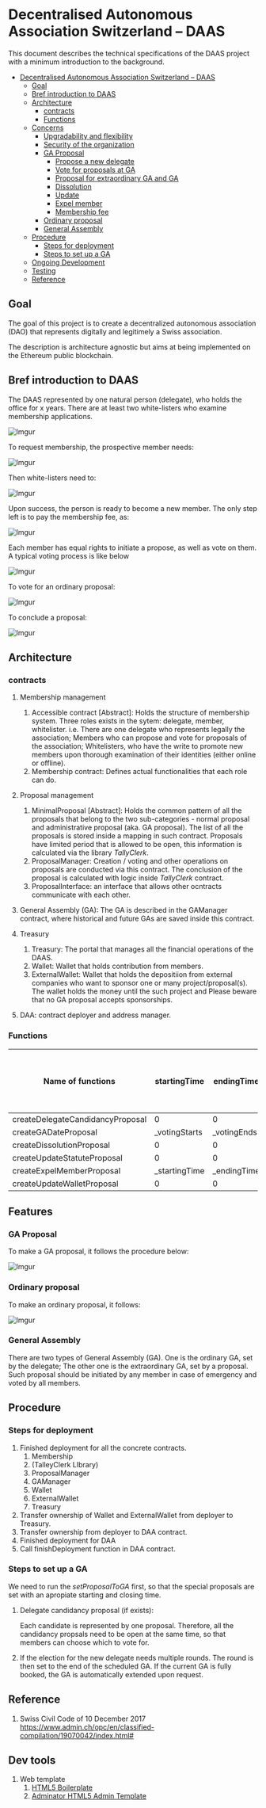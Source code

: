 # Decentralised Autonomous Association Switzerland – DAAS

This document describes the technical specifications of the DAAS project with a minimum introduction to the background.

- [Decentralised Autonomous Association Switzerland – DAAS](#decentralised-autonomous-association-switzerland-%E2%80%93-daas)
    - [Goal](#goal)
    - [Bref introduction to DAAS](#bref-introduction-to-daas)
    - [Architecture](#architecture)
        - [contracts](#contracts)
        - [Functions](#functions)
    - [Concerns](#concerns)
        - [Upgradability and flexibility](#upgradability-and-flexibility)
        - [Security of the organization](#security-of-the-organization)
        - [GA Proposal](#ga-proposal)
            - [Propose a new delegate](#propose-a-new-delegate)
            - [Vote for proposals at GA](#vote-for-proposals-at-ga)
            - [Proposal for extraordinary GA and GA](#proposal-for-extraordinary-ga-and-ga)
            - [Dissolution](#dissolution)
            - [Update](#update)
            - [Expel member](#expel-member)
            - [Membership fee](#membership-fee)
        - [Ordinary proposal](#ordinary-proposal)
        - [General Assembly](#general-assembly)
    - [Procedure](#procedure)
        - [Steps for deployment](#steps-for-deployment)
        - [Steps to set up a GA](#steps-to-set-up-a-ga)
    - [Ongoing Development](#ongoing-development)
    - [Testing](#testing)
    - [Reference](#reference)

## Goal

The goal of this project is to create a decentralized autonomous association (DAO) that represents digitally and legitimely a Swiss association. 

The description is architecture agnostic but aims at being implemented on the Ethereum public blockchain.

## Bref introduction to DAAS

The DAAS represented by one natural person (delegate), who holds the office for x years. There are at least two white-listers who examine membership applications. 

![Imgur](https://i.imgur.com/RE5YQMo.png)

To request membership, the prospective member needs:

![Imgur](https://i.imgur.com/4txsi31.png)

Then white-listers need to:

![Imgur](https://i.imgur.com/FTI0lU5.png) 

Upon success, the person is ready to become a new member. The only step left is to pay the membership fee, as:

![Imgur](https://i.imgur.com/x4r6Z1H.png)

Each member has equal rights to initiate a propose, as well as vote on them. A typical voting process is like below

![Imgur](https://i.imgur.com/fKkkzgZ.png)

To vote for an ordinary proposal: 

![Imgur](https://i.imgur.com/jPX2zln.png)

To conclude a proposal: 

![Imgur](https://i.imgur.com/rbM1VLi.png)

## Architecture

### contracts

1. Membership management

   1. Accessible contract [Abstract]: Holds the structure of membership system. Three roles exists in the sytem: delegate, member, whitelister.
      i.e. There are one delegate who represents legally the association; Members who can propose and vote for proposals of the association; Whitelisters, who have the write to promote new members upon thorough examination of their identities (either online or offline).
   2. Membership contract: Defines actual functionalities that each role can do. 
2. Proposal management

    1. MinimalProposal [Abstract]: Holds the common pattern of all the proposals that belong to the two sub-categories - normal proposal and administrative proposal (aka. GA proposal). The list of all the proposals is stored inside a mapping in such contract. Proposals have limited period that is allowed to be open, this information is calculated via the library *TallyClerk*.
    2. ProposalManager: Creation / voting and other operations on proposals are conducted via this contract. The conclusion of the proposal is calculated with logic inside *TallyClerk* contract.
    3. ProposalInterface: an interface that allows other ocntracts communicate with each other.
3. General Assembly (GA): The GA is described in the GAManager contract, where historical and future GAs are saved inside this contract.
4. Treasury
    1. Treasury: The portal that manages all the financial operations of the DAAS.
    2. Wallet: Wallet that holds contribution from members. 
    3. ExternalWallet: Wallet that holds the depositiion from external companies who want to sponsor one or many project/proposal(s). The wallet holds the money until the such project and Please beware that no GA proposal accepts sponsorships.
5. DAA: contract deployer and address manager. 

### Functions

| Name of functions                | startingTime  | endingTime  | candidate     | proposedGADate | proposedStatute | internalWallet  | externalWallet  | wait for GA to set up voting time? |
| -------------------------------- | ------------- | ----------- | ------------- | -------------- | --------------- | --------------- | --------------- | ---------------------------------- |
| createDelegateCandidancyProposal | 0             | 0           | msg.sender    | 0              | ""              | 0x0             | 0x0             | Yes                                |
| createGADateProposal             | _votingStarts | _votingEnds | 0x0           | _proposedTime  | ""              | 0x0             | 0x0             | No                                 |
| createDissolutionProposal        | 0             | 0           | 0x0           | 0              | ""              | 0x0             | 0x0             | Yes                                |
| createUpdateStatuteProposal      | 0             | 0           | 0x0           | 0              | _newHash        | 0x0             | 0x0             | Yes                                |
| createExpelMemberProposal        | _startingTime | _endingTime | _targetMember | 0              | ""              | 0x0             | 0x0             | No                                 |
| createUpdateWalletProposal       | 0             | 0           | 0x0           | 0              | ""              | _internalWallet | _externalWallet | Yes                                |



## Features

### GA Proposal

To make a GA proposal, it follows the procedure below:

![Imgur](https://i.imgur.com/yBGiJMP.png)

### Ordinary proposal

To make an ordinary proposal, it follows: 

![Imgur](https://i.imgur.com/y5yI5Ex.png)



### General Assembly

There are two types of General Assembly (GA). One is the ordinary GA, set by the delegate; The other one is the extraordinary GA, set by a proposal. Such proposal should be initiated by any member in case of emergency and voted by all members. 

## Procedure

### Steps for deployment

1. Finished deployment for all the concrete contracts.
   1. Membership 
   2.  (TalleyClerk LIbrary)
   3. ProposalManager
   4. GAManager
   5. Wallet
   6. ExternalWallet
   7. Treasury
2. Transfer ownership of Wallet and ExternalWallet from deployer to Treasury.
3. Transfer ownership from deployer to DAA contract.
4. Finished deployment for DAA
5. Call finishDeployment function in DAA contract.

### Steps to set up a GA

We need to run the *setProposalToGA* first, so that the special proposals are set with an apropiate starting and closing time.

1. Delegate candidancy proposal (if exists):

   Each candidate is represented by one proposal. Therefore, all the candidancy propsals need to be open at the same time, so that members can choose which to vote for.

2. If the election for the new delegate needs multiple rounds. The round is then set to the end of the scheduled GA. If the current GA is fully booked, the GA is automatically extended upon request. 

## Reference

1. Swiss Civil Code of 10 December 2017 https://www.admin.ch/opc/en/classified-compilation/19070042/index.html#

## Dev tools

1. Web template 
   1. [HTML5 Boilerplate](<https://github.com/h5bp/html5-boilerplate>)
   2. [Adminator HTML5 Admin Template](https://github.com/puikinsh/Adminator-admin-dashboard#installing--local-development)

